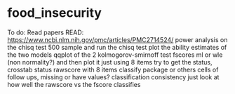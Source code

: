 # food_insecurity

To do:
Read papers
READ: https://www.ncbi.nlm.nih.gov/pmc/articles/PMC2714524/
power analysis on the chisq test
500 sample and run the chisq test
plot the ability estimates of the two models
qqplot of the 2
kolmogorov-smirnoff test
fscores ml or wle (non normality?) and then plot it
just using 8 items try to get the status, crosstab status rawscore with 8 items
classify package or others
cells of follow ups, missing or have values?
classification consistency just look at how well the rawscore vs the fscore classifies



